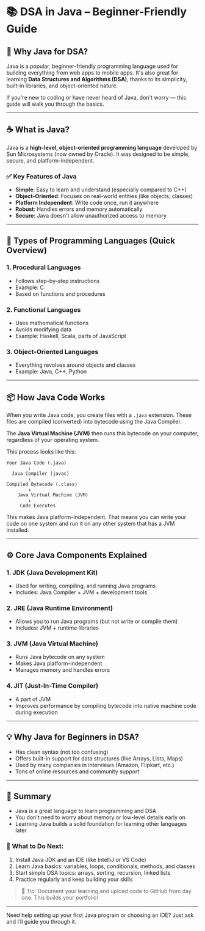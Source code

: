 # 📚 DSA in Java – Beginner-Friendly Guide

## 🧭 Why Java for DSA?
Java is a popular, beginner-friendly programming language used for building everything from web apps to mobile apps. It's also great for learning **Data Structures and Algorithms (DSA)**, thanks to its simplicity, built-in libraries, and object-oriented nature.

If you're new to coding or have never heard of Java, don't worry — this guide will walk you through the basics.

---

## ☕ What is Java?
Java is a **high-level, object-oriented programming language** developed by Sun Microsystems (now owned by Oracle). It was designed to be simple, secure, and platform-independent.

### ✅ Key Features of Java
- **Simple**: Easy to learn and understand (especially compared to C++)
- **Object-Oriented**: Focuses on real-world entities (like objects, classes)
- **Platform Independent**: Write code once, run it anywhere
- **Robust**: Handles errors and memory automatically
- **Secure**: Java doesn't allow unauthorized access to memory

---

## 🔧 Types of Programming Languages (Quick Overview)

### 1. **Procedural Languages**
- Follows step-by-step instructions
- Example: C
- Based on functions and procedures

### 2. **Functional Languages**
- Uses mathematical functions
- Avoids modifying data
- Example: Haskell, Scala, parts of JavaScript

### 3. **Object-Oriented Languages**
- Everything revolves around objects and classes
- Example: Java, C++, Python

---

## 📦 How Java Code Works
When you write Java code, you create files with a `.java` extension. These files are compiled (converted) into bytecode using the Java Compiler.

The **Java Virtual Machine (JVM)** then runs this bytecode on your computer, regardless of your operating system.

This process looks like this:
```
Your Java Code (.java)
        ↓
  Java Compiler (javac)
        ↓
Compiled Bytecode (.class)
        ↓
    Java Virtual Machine (JVM)
        ↓
     Code Executes
```

This makes Java platform-independent. That means you can write your code on one system and run it on any other system that has a JVM installed.

---

## ⚙️ Core Java Components Explained

### 1. **JDK (Java Development Kit)**
- Used for writing, compiling, and running Java programs
- Includes: Java Compiler + JVM + development tools

### 2. **JRE (Java Runtime Environment)**
- Allows you to run Java programs (but not write or compile them)
- Includes: JVM + runtime libraries

### 3. **JVM (Java Virtual Machine)**
- Runs Java bytecode on any system
- Makes Java platform-independent
- Manages memory and handles errors

### 4. **JIT (Just-In-Time Compiler)**
- A part of JVM
- Improves performance by compiling bytecode into native machine code during execution

---

## 💡 Why Java for Beginners in DSA?
- Has clean syntax (not too confusing)
- Offers built-in support for data structures (like Arrays, Lists, Maps)
- Used by many companies in interviews (Amazon, Flipkart, etc.)
- Tons of online resources and community support

---

## 🧠 Summary
- Java is a great language to learn programming and DSA
- You don't need to worry about memory or low-level details early on
- Learning Java builds a solid foundation for learning other languages later

### 🏁 What to Do Next:
1. Install Java JDK and an IDE (like IntelliJ or VS Code)
2. Learn Java basics: variables, loops, conditionals, methods, and classes
3. Start simple DSA topics: arrays, sorting, recursion, linked lists
4. Practice regularly and keep building your skills

> 🚀 Tip: Document your learning and upload code to GitHub from day one. This builds your portfolio!

---

Need help setting up your first Java program or choosing an IDE? Just ask and I’ll guide you through it.
